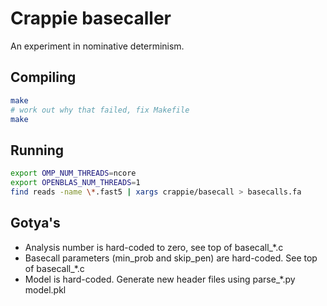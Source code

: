 # Crappie basecaller
An experiment in nominative determinism.

## Compiling
```bash
make
# work out why that failed, fix Makefile
make
```

## Running
```bash
export OMP_NUM_THREADS=ncore
export OPENBLAS_NUM_THREADS=1
find reads -name \*.fast5 | xargs crappie/basecall > basecalls.fa
```

## Gotya's
* Analysis number is hard-coded to zero, see top of basecall\_\*.c
* Basecall parameters (min\_prob and skip\_pen) are hard-coded. See top of basecall\_\*.c
* Model is hard-coded.  Generate new header files using parse\_\*.py model.pkl


